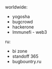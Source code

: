 worldwide:
* yogosha
* bugcrowd
* hackerone
* Immunefi - web3

ru:
* bi zone
* standoff 365
* bugbountry.ru